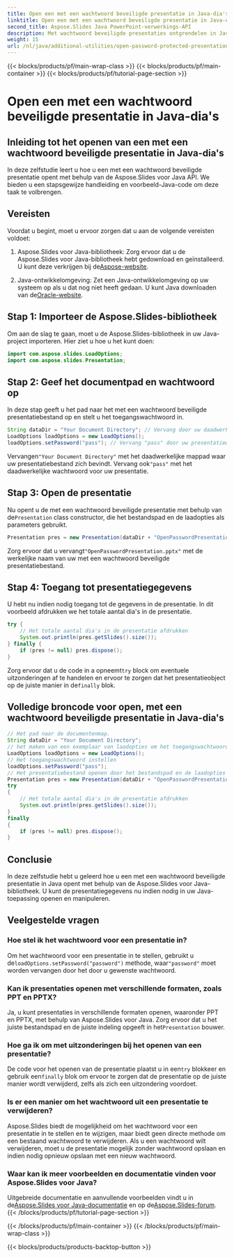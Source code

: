 ```yaml
---
title: Open een met een wachtwoord beveiligde presentatie in Java-dia's
linktitle: Open een met een wachtwoord beveiligde presentatie in Java-dia's
second_title: Aspose.Slides Java PowerPoint-verwerkings-API
description: Met wachtwoord beveiligde presentaties ontgrendelen in Java. Leer hoe u met een wachtwoord beveiligde PowerPoint-dia's kunt openen en openen met Aspose.Slides voor Java. Stapsgewijze handleiding met code.
weight: 15
url: /nl/java/additional-utilities/open-password-protected-presentation-in-java-slides/
---
```


{{< blocks/products/pf/main-wrap-class >}}
{{< blocks/products/pf/main-container >}}
{{< blocks/products/pf/tutorial-page-section >}}

# Open een met een wachtwoord beveiligde presentatie in Java-dia's


## Inleiding tot het openen van een met een wachtwoord beveiligde presentatie in Java-dia's

In deze zelfstudie leert u hoe u een met een wachtwoord beveiligde presentatie opent met behulp van de Aspose.Slides voor Java API. We bieden u een stapsgewijze handleiding en voorbeeld-Java-code om deze taak te volbrengen.

## Vereisten

Voordat u begint, moet u ervoor zorgen dat u aan de volgende vereisten voldoet:

1.  Aspose.Slides voor Java-bibliotheek: Zorg ervoor dat u de Aspose.Slides voor Java-bibliotheek hebt gedownload en geïnstalleerd. U kunt deze verkrijgen bij de[Aspose-website](https://products.aspose.com/slides/java/).

2. Java-ontwikkelomgeving: Zet een Java-ontwikkelomgeving op uw systeem op als u dat nog niet heeft gedaan. U kunt Java downloaden van de[Oracle-website](https://www.oracle.com/java/technologies/javase-downloads.html).

## Stap 1: Importeer de Aspose.Slides-bibliotheek

Om aan de slag te gaan, moet u de Aspose.Slides-bibliotheek in uw Java-project importeren. Hier ziet u hoe u het kunt doen:

```java
import com.aspose.slides.LoadOptions;
import com.aspose.slides.Presentation;
```

## Stap 2: Geef het documentpad en wachtwoord op

In deze stap geeft u het pad naar het met een wachtwoord beveiligde presentatiebestand op en stelt u het toegangswachtwoord in.

```java
String dataDir = "Your Document Directory"; // Vervang door uw daadwerkelijke mappad
LoadOptions loadOptions = new LoadOptions();
loadOptions.setPassword("pass"); // Vervang "pass" door uw presentatiewachtwoord
```

 Vervangen`"Your Document Directory"` met het daadwerkelijke mappad waar uw presentatiebestand zich bevindt. Vervang ook`"pass"` met het daadwerkelijke wachtwoord voor uw presentatie.

## Stap 3: Open de presentatie

 Nu opent u de met een wachtwoord beveiligde presentatie met behulp van de`Presentation` class constructor, die het bestandspad en de laadopties als parameters gebruikt.

```java
Presentation pres = new Presentation(dataDir + "OpenPasswordPresentation.pptx", loadOptions);
```

 Zorg ervoor dat u vervangt`"OpenPasswordPresentation.pptx"` met de werkelijke naam van uw met een wachtwoord beveiligde presentatiebestand.

## Stap 4: Toegang tot presentatiegegevens

U hebt nu indien nodig toegang tot de gegevens in de presentatie. In dit voorbeeld afdrukken we het totale aantal dia's in de presentatie.

```java
try {
    // Het totale aantal dia's in de presentatie afdrukken
    System.out.println(pres.getSlides().size());
} finally {
    if (pres != null) pres.dispose();
}
```

 Zorg ervoor dat u de code in a opneemt`try` block om eventuele uitzonderingen af te handelen en ervoor te zorgen dat het presentatieobject op de juiste manier in de`finally` blok.

## Volledige broncode voor open, met een wachtwoord beveiligde presentatie in Java-dia's

```java
// Het pad naar de documentenmap.
String dataDir = "Your Document Directory";
// het maken van een exemplaar van laadopties om het toegangswachtwoord voor de presentatie in te stellen
LoadOptions loadOptions = new LoadOptions();
// Het toegangswachtwoord instellen
loadOptions.setPassword("pass");
// Het presentatiebestand openen door het bestandspad en de laadopties door te geven aan de constructor van de klasse Presentation
Presentation pres = new Presentation(dataDir + "OpenPasswordPresentation.pptx", loadOptions);
try
{
	// Het totale aantal dia's in de presentatie afdrukken
	System.out.println(pres.getSlides().size());
}
finally
{
	if (pres != null) pres.dispose();
}
```

## Conclusie

In deze zelfstudie hebt u geleerd hoe u een met een wachtwoord beveiligde presentatie in Java opent met behulp van de Aspose.Slides voor Java-bibliotheek. U kunt de presentatiegegevens nu indien nodig in uw Java-toepassing openen en manipuleren.

## Veelgestelde vragen

### Hoe stel ik het wachtwoord voor een presentatie in?

 Om het wachtwoord voor een presentatie in te stellen, gebruikt u de`loadOptions.setPassword("password")` methode, waar`"password"` moet worden vervangen door het door u gewenste wachtwoord.

### Kan ik presentaties openen met verschillende formaten, zoals PPT en PPTX?

 Ja, u kunt presentaties in verschillende formaten openen, waaronder PPT en PPTX, met behulp van Aspose.Slides voor Java. Zorg ervoor dat u het juiste bestandspad en de juiste indeling opgeeft in het`Presentation` bouwer.

### Hoe ga ik om met uitzonderingen bij het openen van een presentatie?

 De code voor het openen van de presentatie plaatst u in een`try` blokkeer en gebruik een`finally` blok om ervoor te zorgen dat de presentatie op de juiste manier wordt verwijderd, zelfs als zich een uitzondering voordoet.

### Is er een manier om het wachtwoord uit een presentatie te verwijderen?

Aspose.Slides biedt de mogelijkheid om het wachtwoord voor een presentatie in te stellen en te wijzigen, maar biedt geen directe methode om een bestaand wachtwoord te verwijderen. Als u een wachtwoord wilt verwijderen, moet u de presentatie mogelijk zonder wachtwoord opslaan en indien nodig opnieuw opslaan met een nieuw wachtwoord.

### Waar kan ik meer voorbeelden en documentatie vinden voor Aspose.Slides voor Java?

 Uitgebreide documentatie en aanvullende voorbeelden vindt u in de[Aspose.Slides voor Java-documentatie](https://reference.aspose.com/slides/java/) en op de[Aspose.Slides-forum](https://forum.aspose.com/c/slides).
{{< /blocks/products/pf/tutorial-page-section >}}

{{< /blocks/products/pf/main-container >}}
{{< /blocks/products/pf/main-wrap-class >}}

{{< blocks/products/products-backtop-button >}}
